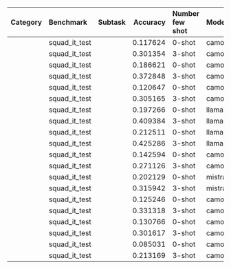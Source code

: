 | Category   | Benchmark     | Subtask   |   Accuracy | Number few shot   | Model                 |
|:-----------|:--------------|:----------|-----------:|:------------------|:----------------------|
|            | squad_it_test |           |   0.117624 | 0-shot            | camoscio1_7b          |
|            | squad_it_test |           |   0.301354 | 3-shot            | camoscio1_7b          |
|            | squad_it_test |           |   0.186621 | 0-shot            | camoscio2_13b         |
|            | squad_it_test |           |   0.372848 | 3-shot            | camoscio2_13b         |
|            | squad_it_test |           |   0.120647 | 0-shot            | camoscio2_13b-chat    |
|            | squad_it_test |           |   0.305165 | 3-shot            | camoscio2_13b-chat    |
|            | squad_it_test |           |   0.197266 | 0-shot            | llama2_13b_chat       |
|            | squad_it_test |           |   0.409384 | 3-shot            | llama2_13b_chat       |
|            | squad_it_test |           |   0.212511 | 0-shot            | llama2_70b-chat       |
|            | squad_it_test |           |   0.425286 | 3-shot            | llama2_70b-chat       |
|            | squad_it_test |           |   0.142594 | 0-shot            | camoscio1_mistral-7b  |
|            | squad_it_test |           |   0.271126 | 3-shot            | camoscio1_mistral-7b  |
|            | squad_it_test |           |   0.202129 | 0-shot            | mistral-Ita-7b        |
|            | squad_it_test |           |   0.315942 | 3-shot            | mistral-Ita-7b        |
|            | squad_it_test |           |   0.125246 | 0-shot            | camoscio2_70b         |
|            | squad_it_test |           |   0.331318 | 3-shot            | camoscio2_70b         |
|            | squad_it_test |           |   0.130766 | 0-shot            | camoscio2_70b_decaylr |
|            | squad_it_test |           |   0.301617 | 3-shot            | camoscio2_70b_decaylr |
|            | squad_it_test |           |   0.085031 | 0-shot            | camoscio2_70b_v2      |
|            | squad_it_test |           |   0.213169 | 3-shot            | camoscio2_70b_v2      |